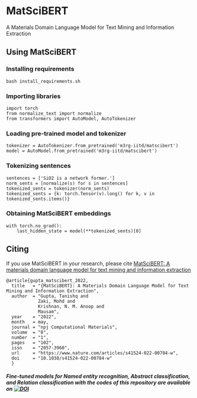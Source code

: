 
# MatSciBERT

A Materials Domain Language Model for Text Mining and Information Extraction

## Using MatSciBERT

### Installing requirements
```
bash install_requirements.sh
```

### Importing libraries
```
import torch
from normalize_text import normalize
from transformers import AutoModel, AutoTokenizer
```

### Loading pre-trained model and tokenizer
```
tokenizer = AutoTokenizer.from_pretrained('m3rg-iitd/matscibert')
model = AutoModel.from_pretrained('m3rg-iitd/matscibert')
```

### Tokenizing sentences
```
sentences = ['SiO2 is a network former.']
norm_sents = [normalize(s) for s in sentences]
tokenized_sents = tokenizer(norm_sents)
tokenized_sents = {k: torch.Tensor(v).long() for k, v in tokenized_sents.items()}
```

### Obtaining MatSciBERT embeddings
```
with torch.no_grad():
    last_hidden_state = model(**tokenized_sents)[0]
```

## Citing

If you use MatSciBERT in your research, please cite [MatSciBERT: A materials domain language model for text mining and information extraction](https://www.nature.com/articles/s41524-022-00784-w)
```
@article{gupta_matscibert_2022,
  title   = "{MatSciBERT}: A Materials Domain Language Model for Text Mining and Information Extraction",
  author  = "Gupta, Tanishq and 
            Zaki, Mohd and 
            Krishnan, N. M. Anoop and 
            Mausam",
  year    = "2022",
  month   = may,
  journal = "npj Computational Materials",
  volume  = "8",
  number  = "1",
  pages   = "102",
  issn    = "2057-3960",
  url     = "https://www.nature.com/articles/s41524-022-00784-w",
  doi     = "10.1038/s41524-022-00784-w"
  }
```
##### Fine-tuned models for Named entity recognition, Abstract classification, and Relation classification with the codes of this repository are available on  [![DOI](https://zenodo.org/badge/DOI/10.5281/zenodo.6413296.svg)](https://doi.org/10.5281/zenodo.6413296)
